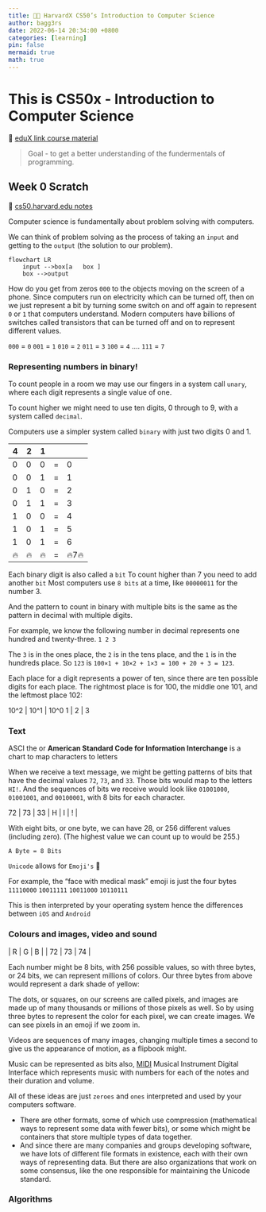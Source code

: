 ```yaml
---
title: 👨‍💻 HarvardX CS50’s Introduction to Computer Science
author: bagg3rs
date: 2022-06-14 20:34:00 +0800
categories: [learning]
pin: false
mermaid: true
math: true
---
```


# This is CS50x - Introduction to Computer Science

📖 [eduX link course material](https://learning.edx.org/course/course-v1:HarvardX+CS50+X/block-v1:HarvardX+CS50+X+type@sequential+block@3c550787b1d1470bbdba91d14392bd43)

>
>  Goal - to get a better understanding of the fundermentals of programming.

## Week 0 Scratch

📝 [cs50.harvard.edu notes](https://cs50.harvard.edu/x/2022/notes/0/)

Computer science is fundamentally about problem solving with computers.

We can think of problem solving as the process of taking  an `input` and getting to the `output` (the solution to our problem).

```mermaid
flowchart LR
    input -->box[a   box ]
    box -->output
```
How do you get from zeros `000` to the objects moving on the screen of a phone.
Since computers run on electricity which can be turned off, then on we just represent a bit by turning some switch on and off again to represent `0` or `1` that computers understand.
Modern computers have billions of switches called transistors that can be turned off and on to represent different values. 

`000` = `0`
`001` = `1`
`010` = `2`
`011` = `3`
`100` = `4`
....
`111` = `7`

### Representing numbers in binary! 

To count people in a room we may use our fingers in a system call `unary`, where each digit represents a single value of one. 

To count higher we might need to use ten digits, 0 through to 9, with a system called `decimal`.

Computers use a simpler system called `binary` with just two digits 0 and 1.

| 4 | 2 | 1 | | |
| -  | -  |  -  | -  | - |
| 0 | 0 | 0 | = | 0 |
| 0 | 0 | 1 | = | 1 |
| 0 | 1 | 0 | = | 2 |
| 0 | 1 | 1 | = | 3 |
| 1 | 0 | 0 | = | 4 |
| 1 | 0 | 1 | = | 5 |
| 1 | 0 | 1 | = | 6 |
| 🔥 | 🔥 | 🔥| = | 🔥7🔥 |

Each binary digit is also called a `bit`
To count higher than 7 you need to  add another `bit` 
Most computers use `8 bits` at a time, like `00000011` for the number 3. 

And the pattern to count in binary with multiple bits is the same as the pattern in decimal with multiple digits.

For example, we know the following number in decimal represents one hundred and twenty-three.
`1 2 3`

The `3` is in the ones place, the `2` is in the tens place, and the `1` is in the hundreds place.
So `123` is `100×1 + 10×2 + 1×3 = 100 + 20 + 3 = 123`.

Each place for a digit represents a power of ten, since there are ten possible digits for each place. The rightmost place is for 100, the middle one 101, and the leftmost place 102:

10^2 | 10^1 | 10^0
1 |  2 |  3

### Text 

ASCI the or **American Standard Code for Information Interchange** is a chart to map characters to letters

When we receive a text message, we might be getting patterns of bits that have the decimal values `72`, `73`, and `33`. Those bits would map to the letters `HI!`. And the sequences of bits we receive would look like `01001000`, `01001001`, and `00100001`, with 8 bits for each character.

72 | 73 | 33 |
H | I | ! | 

With eight bits, or one byte, we can have 28, or 256 different values (including zero). (The highest value we can count up to would be 255.)

`A Byte = 8 Bits`

`Unicode` allows for `Emoji's` 🥳 

For example, the “face with medical mask” emoji is just the four bytes `11110000` `10011111` `10011000` `10110111`

This is then interpreted by your operating system hence the differences between `iOS` and `Android` 

### Colours and images, video and sound

| R | G | B |
| 72 | 73 | 74 |

Each number might be 8 bits, with 256 possible values, so with three bytes, or 24 bits, we can represent millions of colors. Our three bytes from above would represent a dark shade of yellow:

The dots, or squares, on our screens are called pixels, and images are made up of many thousands or millions of those pixels as well. So by using three bytes to represent the color for each pixel, we can create images. We can see pixels in an emoji if we zoom in. 

Videos are sequences of many images, changing multiple times a second to give us the appearance of motion, as a flipbook might.

Music can be represented as bits also, [MIDI](https://en.wikipedia.org/wiki/MIDI) Musical Instrument Digital Interface which represents music with numbers for each of the notes and their duration and volume.

All of these ideas are just `zeroes` and `ones` interpreted and used by your computers software.

 - There are other formats, some of which use compression (mathematical ways to represent some data with fewer bits), or some which might be containers that store multiple types of data together.
 - And since there are many companies and groups developing software, we have lots of different file formats in existence, each with their own ways of representing data. But there are also organizations that work on some consensus, like the one responsible for maintaining the Unicode standard.

### Algorithms 

